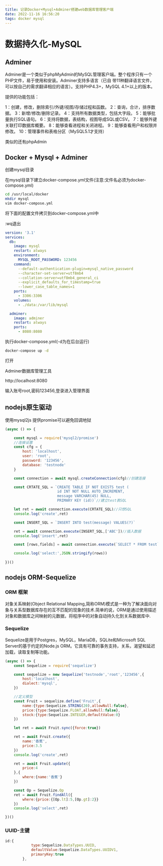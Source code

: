 ```yaml
---
title: 记录Docker+Mysql+Adminer搭建web数据库管理客户端
date: 2022-11-16 16:56:20
tags: docker mysql
---
```

# 数据持久化-MySQL

## Adminer

Adminer是一个类似于phpMyAdmin的MySQL管理客户端。整个程序只有一个PHP文件，易于使用和安装。Adminer支持多语言（已自 带11种翻译语言文件，可以按自己的需求翻译相应的语言）。支持PHP4.3+，MySQL 4.1+以上的版本。

提供的功能包括：

1：创建，修改，删除索引/外键/视图/存储过程和函数。
2：查询，合计，排序数据。
3：新增/修改/删除记录。
4：支持所有数据类型，包括大字段。
5：能够批量执行SQL语句。
6：支持将数据，表结构，视图导成SQL或CSV。
7：能够外键关联打印数据库概要。
8：能够查看进程和关闭进程。
9：能够查看用户和权限并修改。
10：管理事件和表格分区（MySQL5.1才支持）



类似的还有phpAdmin



## Docker + Mysql + Adminer

创建mysql目录

在mysql目录下建立docker-compose.yml文件(注意:文件名必须为docker-compose.yml)

```bash
cd /usr/local/docker
mkdir mysql
vim docker-compose.yml
```

将下面的配置文件拷贝到docker-compose.yml中

:wq退出

```yaml
version: '3.1'
services:
  db:
    image: mysql
    restart: always
    environment:
      MYSQL_ROOT_PASSWORD: 123456
    command:
      --default-authentication-plugin=mysql_native_password
      --character-set-server=utf8mb4
      --collation-server=utf8mb4_general_ci
      --explicit_defaults_for_timestamp=true
      --lower_case_table_names=1
    ports:
      - 3306:3306
    volumes:
      - ./data:/var/lib/mysql

  adminer:
    image: adminer
    restart: always
    ports:
      - 8080:8080
```

执行docker-compose.yml(-d为在后台运行)

```bash
docker-compose up -d
```

打开

Adminer数据库管理工具

http://localhost:8080

输入账号root,密码123456,登录进入管理界面



## nodejs原生驱动

使用mysql2js 提供promise可以避免回调地狱

```javascript
(async () => {

    const mysql = require('mysql2/promise')
    //连接设置
    const cfg = {
        host: 'localhost',
        user: 'root',
        password: '123456',
        database: 'testnode'
    }

    const connection = await mysql.createConnection(cfg)//创建连接

    const CRTATE_SQL = `CREATE TABLE IF NOT EXISTS test (
                        id INT NOT NULL AUTO_INCREMENT,
                        message VARCHAR(45) NULL,
                        PRIMARY KEY (id))`//建立test表SQL

    let ret = await connection.execute(CRTATE_SQL)//只想SQL
    console.log('create',ret)

    const INSERT_SQL = `INSERT INTO test(message) VALUES(?)`

    ret = await connection.execute(INSERT_SQL,['ABC'])//插入数据
    console.log('insert',ret)

    const [rows,fields] = await connection.execute(`SELECT * FROM test`)//查询数据

    console.log('select:',JSON.stringify(rows))
    
})()
```



## nodejs ORM-Sequelize

### ORM 框架

对象关系映射(Object Relational Mapping,简称ORM)模式是一种为了解决面向对象与关系型数据库存在的互不匹配的现象的技术.简单的说，ORM是通过使用描述对象和数据库之间映射的元数据，将程序中的对象自动持久化到关系数据库中.

### Sequelize

Sequelize是用于Postgres，MySQL，MariaDB，SQLite和Microsoft SQL Server的基于约定的Node.js ORM。它具有可靠的事务支持，关系，渴望和延迟加载，读取复制等功能。

```javascript
(async () => {
    const Sequelize = require('sequelize')

    const sequelize = new Sequelize('testnode','root','123456',{
        host:'localhost',
        dialect:'mysql',
    })

    //定义模型
    const Fruit = sequelize.define('Fruit',{
        name:{type:Sequelize.STRING(20),allowNull:false},
        price:{type:Sequelize.FLOAT,allowNull:false},
        stock:{type:Sequelize.INTEGER,defaultValue:0}
    })

    let ret = await Fruit.sync({force:true})

    ret = await Fruit.create({
        name:'香蕉',
        price:3.5
    })
    console.log('create',ret)

    ret = await Fruit.update({
        price:4
    },{
        where:{name:'香蕉'}
    })

    const Op = Sequelize.Op
    ret = await Fruit.findAll({
        where:{price:{[Op.lt]:5,[Op.gt]:2}}
    })
    console.log('select',ret)

})()
```

### UUID-主键

```javascript
id:{
            type:Sequelize.DataTypes.UUID,
            defaultValue:Sequelize.DataTypes.UUIDV1,
            primaryKey:true
        },
```

